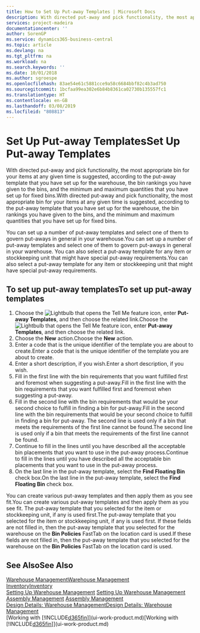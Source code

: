 ```yaml
---
title: How to Set Up Put-away Templates | Microsoft Docs
description: With directed put-away and pick functionality, the most appropriate bin for your items at any given time is suggested, according to the put-away template that you have set up for the warehouse, the bin rankings you have given to the bins, and the minimum and maximum quantities that you have set up for fixed bins.
services: project-madeira
documentationcenter: ''
author: SorenGP
ms.service: dynamics365-business-central
ms.topic: article
ms.devlang: na
ms.tgt_pltfrm: na
ms.workload: na
ms.search.keywords: ''
ms.date: 10/01/2018
ms.author: sgroespe
ms.openlocfilehash: 83ae54e61c5881cce9a58c6684bbf82c4b3ad750
ms.sourcegitcommit: 1bcfaa99ea302e6b84b8361ca02730b135557fc1
ms.translationtype: HT
ms.contentlocale: en-GB
ms.lasthandoff: 03/08/2019
ms.locfileid: "808813"
---
```

# <a name="set-up-put-away-templates"></a><span data-ttu-id="57cb7-103">Set Up Put-away Templates</span><span class="sxs-lookup"><span data-stu-id="57cb7-103">Set Up Put-away Templates</span></span>
<span data-ttu-id="57cb7-104">With directed put-away and pick functionality, the most appropriate bin for your items at any given time is suggested, according to the put-away template that you have set up for the warehouse, the bin rankings you have given to the bins, and the minimum and maximum quantities that you have set up for fixed bins.</span><span class="sxs-lookup"><span data-stu-id="57cb7-104">With directed put-away and pick functionality, the most appropriate bin for your items at any given time is suggested, according to the put-away template that you have set up for the warehouse, the bin rankings you have given to the bins, and the minimum and maximum quantities that you have set up for fixed bins.</span></span>  

<span data-ttu-id="57cb7-105">You can set up a number of put-away templates and select one of them to govern put-aways in general in your warehouse.</span><span class="sxs-lookup"><span data-stu-id="57cb7-105">You can set up a number of put-away templates and select one of them to govern put-aways in general in your warehouse.</span></span> <span data-ttu-id="57cb7-106">You can also select a put-away template for any item or stockkeeping unit that might have special put-away requirements.</span><span class="sxs-lookup"><span data-stu-id="57cb7-106">You can also select a put-away template for any item or stockkeeping unit that might have special put-away requirements.</span></span>  

## <a name="to-set-up-put-away-templates"></a><span data-ttu-id="57cb7-107">To set up put-away templates</span><span class="sxs-lookup"><span data-stu-id="57cb7-107">To set up put-away templates</span></span>  
1.  <span data-ttu-id="57cb7-108">Choose the ![Lightbulb that opens the Tell Me feature](media/ui-search/search_small.png "Tell me what you want to do") icon, enter **Put-away Templates**, and then choose the related link.</span><span class="sxs-lookup"><span data-stu-id="57cb7-108">Choose the ![Lightbulb that opens the Tell Me feature](media/ui-search/search_small.png "Tell me what you want to do") icon, enter **Put-away Templates**, and then choose the related link.</span></span>  
2.  <span data-ttu-id="57cb7-109">Choose the **New** action.</span><span class="sxs-lookup"><span data-stu-id="57cb7-109">Choose the **New** action.</span></span>  
3.  <span data-ttu-id="57cb7-110">Enter a code that is the unique identifier of the template you are about to create.</span><span class="sxs-lookup"><span data-stu-id="57cb7-110">Enter a code that is the unique identifier of the template you are about to create.</span></span>  
4.  <span data-ttu-id="57cb7-111">Enter a short description, if you wish.</span><span class="sxs-lookup"><span data-stu-id="57cb7-111">Enter a short description, if you wish.</span></span>  
5.  <span data-ttu-id="57cb7-112">Fill in the first line with the bin requirements that you want fulfilled first and foremost when suggesting a put-away.</span><span class="sxs-lookup"><span data-stu-id="57cb7-112">Fill in the first line with the bin requirements that you want fulfilled first and foremost when suggesting a put-away.</span></span>  
6.  <span data-ttu-id="57cb7-113">Fill in the second line with the bin requirements that would be your second choice to fulfill in finding a bin for put-away.</span><span class="sxs-lookup"><span data-stu-id="57cb7-113">Fill in the second line with the bin requirements that would be your second choice to fulfill in finding a bin for put-away.</span></span> <span data-ttu-id="57cb7-114">The second line is used only if a bin that meets the requirements of the first line cannot be found.</span><span class="sxs-lookup"><span data-stu-id="57cb7-114">The second line is used only if a bin that meets the requirements of the first line cannot be found.</span></span>  
7.  <span data-ttu-id="57cb7-115">Continue to fill in the lines until you have described all the acceptable bin placements that you want to use in the put-away process.</span><span class="sxs-lookup"><span data-stu-id="57cb7-115">Continue to fill in the lines until you have described all the acceptable bin placements that you want to use in the put-away process.</span></span>  
8.  <span data-ttu-id="57cb7-116">On the last line in the put-away template, select the **Find Floating Bin** check box.</span><span class="sxs-lookup"><span data-stu-id="57cb7-116">On the last line in the put-away template, select the **Find Floating Bin** check box.</span></span>  

<span data-ttu-id="57cb7-117">You can create various put-away templates and then apply them as you see fit.</span><span class="sxs-lookup"><span data-stu-id="57cb7-117">You can create various put-away templates and then apply them as you see fit.</span></span> <span data-ttu-id="57cb7-118">The put-away template that you selected for the item or stockkeeping unit, if any is used first.</span><span class="sxs-lookup"><span data-stu-id="57cb7-118">The put-away template that you selected for the item or stockkeeping unit, if any is used first.</span></span> <span data-ttu-id="57cb7-119">If these fields are not filled in, then the put-away template that you selected for the warehouse on the **Bin Policies** FastTab on the location card is used.</span><span class="sxs-lookup"><span data-stu-id="57cb7-119">If these fields are not filled in, then the put-away template that you selected for the warehouse on the **Bin Policies** FastTab on the location card is used.</span></span>  

## <a name="see-also"></a><span data-ttu-id="57cb7-120">See Also</span><span class="sxs-lookup"><span data-stu-id="57cb7-120">See Also</span></span>  
[<span data-ttu-id="57cb7-121">Warehouse Management</span><span class="sxs-lookup"><span data-stu-id="57cb7-121">Warehouse Management</span></span>](warehouse-manage-warehouse.md)  
[<span data-ttu-id="57cb7-122">Inventory</span><span class="sxs-lookup"><span data-stu-id="57cb7-122">Inventory</span></span>](inventory-manage-inventory.md)  
<span data-ttu-id="57cb7-123">[Setting Up Warehouse Management](warehouse-setup-warehouse.md)   </span><span class="sxs-lookup"><span data-stu-id="57cb7-123">[Setting Up Warehouse Management](warehouse-setup-warehouse.md)   </span></span>  
<span data-ttu-id="57cb7-124">[Assembly Management](assembly-assemble-items.md)  </span><span class="sxs-lookup"><span data-stu-id="57cb7-124">[Assembly Management](assembly-assemble-items.md)  </span></span>  
[<span data-ttu-id="57cb7-125">Design Details: Warehouse Management</span><span class="sxs-lookup"><span data-stu-id="57cb7-125">Design Details: Warehouse Management</span></span>](design-details-warehouse-management.md)  
<span data-ttu-id="57cb7-126">[Working with [!INCLUDE[d365fin](includes/d365fin_md.md)]](ui-work-product.md)</span><span class="sxs-lookup"><span data-stu-id="57cb7-126">[Working with [!INCLUDE[d365fin](includes/d365fin_md.md)]](ui-work-product.md)</span></span>
